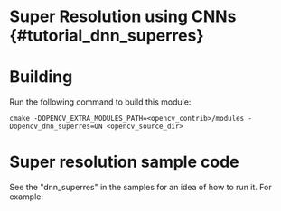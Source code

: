 Super Resolution using CNNs {#tutorial_dnn_superres}
===========================

# Building

Run the following command to build this module:

```make
cmake -DOPENCV_EXTRA_MODULES_PATH=<opencv_contrib>/modules -Dopencv_dnn_superres=ON <opencv_source_dir>
```

# Super resolution sample code

See the "dnn_superres" in the samples for an idea of how to run it. For example:

```dnn_superres/samples/dnn_superres.cpp ./butterfly.png edsr 2
```